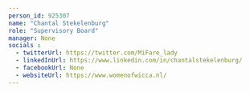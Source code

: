 ```yaml
---
person_id: 925307
name: "Chantal Stekelenburg"
role: "Supervisory Board"
manager: None
socials :
  - twitterUrl: https://twitter.com/MiFare_lady
  - linkedInUrl: https://www.linkedin.com/in/chantalstekelenburg/
  - facebookUrl: None
  - websiteUrl: https://www.womenofwicca.nl/
---
```


